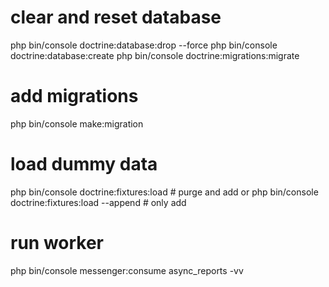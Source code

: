 
# clear and reset database
php bin/console doctrine:database:drop --force
php bin/console doctrine:database:create
php bin/console doctrine:migrations:migrate

# add migrations
php bin/console make:migration

# load dummy data
php bin/console doctrine:fixtures:load # purge and add
or
php bin/console doctrine:fixtures:load --append # only add

# run worker
php bin/console messenger:consume async_reports -vv
